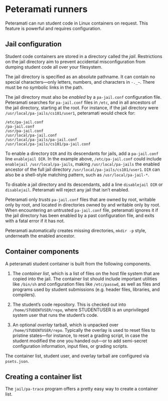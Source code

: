 Peteramati runners
==================

Peteramati can run student code in Linux containers on request. This
feature is powerful and requires configuration.

Jail configuration
------------------

Student code containers are stored in a directory called the _jail_.
Restrictions on the jail directory aim to prevent accidental misconfiguration
from dumping student code all over your filesystem.

The jail directory is specified as an absolute pathname. It can contain no
special characters—only letters, numbers, and characters in `-._~`. There must
be no symbolic links in the path.

The jail directory must also be _enabled_ by a `pa-jail.conf` configuration
file. Peteramati searches for `pa-jail.conf` files in `/etc`, and in all
ancestors of the jail directory, starting at the root. For instance, if the
jail directory were `/usr/local/pa-jails/cs101/user1`, peteramati would check
for:

    /etc/pa-jail.conf
    /pa-jail.conf
    /usr/pa-jail.conf
    /usr/local/pa-jail.conf
    /usr/local/pa-jails/pa-jail.conf
    /usr/local/pa-jails/cs101/pa-jail.conf

To enable a directory `DIR` and its descendants for jails, add a
`pa-jail.conf` line `enablejail DIR`. In the example above,
`/etc/pa-jail.conf` could include `enablejail /usr/local/pa-jails`, making
`/usr/local/pa-jails` the enabled ancestor of the full jail directory
`/usr/local/pa-jails/cs101/user1`. `DIR` can also be a shell-style matching
pattern, such as `/usr/local/pa-jail-*`.

To disable a jail directory and its descendants, add a line `disablejail DIR`
or `disablejail`. Peteramati will reject any jail that isn’t enabled.

Peteramati only _trusts_ `pa-jail.conf` files that are owned by root, writable
only by root, and located in directories owned by and writable only by root.
When encountering an untrusted `pa-jail.conf` file, peteramati ignores it if
the jail directory has been enabled by a past configuration file, and exits
with a fatal error if it has not.

Peteramati automatically creates missing directories, `mkdir -p` style,
underneath the enabled ancestor.

Container components
--------------------

A peteramati student container is built from the following components.

1. The _container list_, which is a list of files on the host file system that
   are copied into the jail. The container list should include important
   utilities like `/bin/sh` and configuration files like `/etc/passwd`, as
   well as files and programs used by student submissions (e.g. header files,
   libraries, and compilers).

2. The student’s code repository. This is checked out into
   `/home/STUDENTUSER/repo`, where STUDENTUSER is an unprivileged system user
   that runs the student’s code.

3. An optional _overlay_ tarball, which is unpacked over
   `/home/STUDENTUSER/repo`. Typically the overlay is used to reset files to
   pristine states—for instance, to reset a grading script, in case the
   student modified the one you handed out—or to add semi-secret configuration
   information, input files, or grading scripts.

The container list, student user, and overlay tarball are configured via
`psets.json`.

Creating a container list
-------------------------

The `jail/pa-trace` program offers a pretty easy way to create a container
list.
